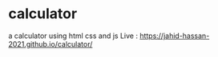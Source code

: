 # calculator
a calculator using html css and js
 Live : https://jahid-hassan-2021.github.io/calculator/
